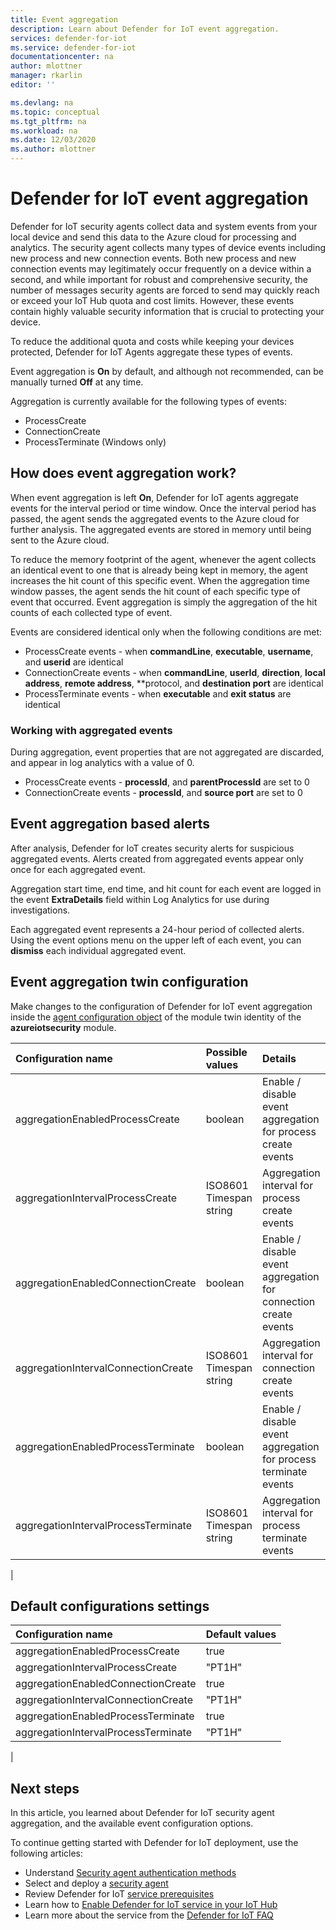 ```yaml
---
title: Event aggregation
description: Learn about Defender for IoT event aggregation.
services: defender-for-iot
ms.service: defender-for-iot
documentationcenter: na
author: mlottner
manager: rkarlin
editor: ''

ms.devlang: na
ms.topic: conceptual
ms.tgt_pltfrm: na
ms.workload: na
ms.date: 12/03/2020
ms.author: mlottner
---
```


# Defender for IoT event aggregation

Defender for IoT security agents collect data and system events from your local device and send this data to the Azure cloud for processing and analytics. The security agent collects many types of device events including new process and new connection events. Both new process and new connection events may legitimately occur frequently on a device within a second, and while important for robust and comprehensive security, the number of messages security agents are forced to send may quickly reach or exceed your IoT Hub quota and cost limits. However, these events contain highly valuable security information that is crucial to protecting your device.

To reduce the additional quota and costs while keeping your devices protected, Defender for IoT Agents aggregate these types of events.

Event aggregation is **On** by default, and although not recommended, can be manually turned **Off** at any time.

Aggregation is currently available for the following types of events:

* ProcessCreate
* ConnectionCreate
* ProcessTerminate (Windows only)

## How does event aggregation work?

When event aggregation is left **On**, Defender for IoT agents aggregate events for the interval period or time window.
Once the interval period has passed, the agent sends the aggregated events to the Azure cloud for further analysis.
The aggregated events are stored in memory until being sent to the Azure cloud.

To reduce the memory footprint of the agent, whenever the agent collects an identical event to one that is already being kept in memory, the agent increases the hit count of this specific event. When the aggregation time window passes, the agent sends the hit count of each specific type of event that occurred. Event aggregation is simply the aggregation of the hit counts of each collected type of event.

Events are considered identical only when the following conditions are met:

* ProcessCreate events - when **commandLine**, **executable**, **username**, and **userid** are identical
* ConnectionCreate events - when **commandLine**, **userId**, **direction**, **local address**, **remote address**, **protocol, and **destination port** are identical
* ProcessTerminate events - when **executable** and **exit status** are identical

### Working with aggregated events

During aggregation, event properties that are not aggregated are discarded, and appear in log analytics with a value of 0.

* ProcessCreate events - **processId**, and **parentProcessId** are set to 0
* ConnectionCreate events - **processId**, and **source port** are set to 0

## Event aggregation based alerts

After analysis, Defender for IoT creates security alerts for suspicious aggregated events. Alerts created from aggregated events appear only once for each aggregated event.

Aggregation start time, end time, and hit count for each event are logged in the event **ExtraDetails** field within Log Analytics for use during investigations.

Each aggregated event represents a 24-hour period of collected alerts. Using the event options menu on the upper left of each event, you can **dismiss** each individual aggregated event.

## Event aggregation twin configuration

Make changes to the configuration of Defender for IoT event aggregation inside the [agent configuration object](how-to-agent-configuration.md) of the module twin identity of the **azureiotsecurity** module.

| Configuration name | Possible values | Details | Remarks |
|:-----------|:---------------|:--------|:--------|
| aggregationEnabledProcessCreate | boolean | Enable / disable event aggregation for process create events |
| aggregationIntervalProcessCreate | ISO8601 Timespan string | Aggregation interval for process create events |
| aggregationEnabledConnectionCreate | boolean| Enable / disable event aggregation for connection create events |
| aggregationIntervalConnectionCreate | ISO8601 Timespan string | Aggregation interval for connection create events |
| aggregationEnabledProcessTerminate | boolean | Enable / disable event aggregation for process terminate events | Windows only|
| aggregationIntervalProcessTerminate | ISO8601 Timespan string | Aggregation interval for process terminate events | Windows only|
|

## Default configurations settings

| Configuration name | Default values |
|:-----------|:---------------|
| aggregationEnabledProcessCreate | true |
| aggregationIntervalProcessCreate | "PT1H"|
| aggregationEnabledConnectionCreate | true |
| aggregationIntervalConnectionCreate | "PT1H"|
| aggregationEnabledProcessTerminate | true |
| aggregationIntervalProcessTerminate | "PT1H"|
|

## Next steps

In this article, you learned about Defender for IoT security agent aggregation, and the available event configuration options.

To continue getting started with Defender for IoT deployment, use the following articles:

- Understand [Security agent authentication methods](concept-security-agent-authentication-methods.md)
- Select and deploy a [security agent](how-to-deploy-agent.md)
- Review Defender for IoT [service prerequisites](service-prerequisites.md)
- Learn how to [Enable Defender for IoT service in your IoT Hub](quickstart-onboard-iot-hub.md)
- Learn more about the service from the [Defender for IoT FAQ](resources-frequently-asked-questions.md)
